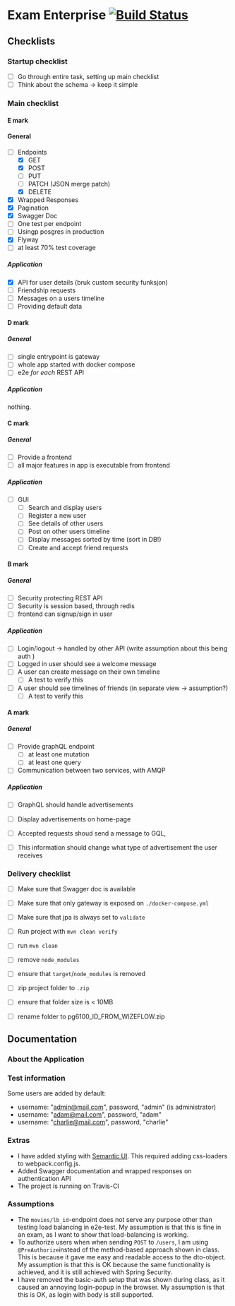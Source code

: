 # Exam Enterprise [![Build Status](https://travis-ci.com/olaven/exam-pg6101.svg?token=zTzVh5wrqM89cpyf9qVd&branch=master)](https://travis-ci.com/olaven/exam-pg6101)

## Checklists

### Startup checklist 
- [ ] Go through entire task, setting up main checklist 
- [ ] Think about the schema -> keep it simple

### Main checklist
#### E mark
#### General
- [ ] Endpoints 
    - [X] GET
    - [X] POST
    - [ ] PUT
    - [ ] PATCH (JSON merge patch)
    - [X] DELETE
- [X] Wrapped Responses
- [X] Pagination 
- [X] Swagger Doc
- [ ] One test per endpoint 
- [ ] Usingp posgres in production 
- [X] Flyway 
- [ ] at least 70% test coverage
##### Application
- [X] API for user details (bruk custom security funksjon) 
- [ ] Friendship requests
- [ ] Messages on a users timeline 
- [ ] Providing default data
#### D mark
##### General
- [ ] single entrypoint is gateway 
- [ ] whole app started with docker compose 
- [ ] e2e _for each_ REST API
##### Application 
nothing.
#### C mark 
##### General
- [ ] Provide a frontend
- [ ] all major features in app is executable from frontend
##### Application 
- [ ] GUI
    - [ ] Search and display users
    - [ ] Register a new user 
    - [ ] See details of other users 
    - [ ] Post on other users timeline
    - [ ] Display messages sorted by time (sort in DB!)
    - [ ] Create and accept friend requests 
#### B mark 
##### General
- [ ] Security protecting REST API
- [ ] Security is session based, through redis
- [ ] frontend can signup/sign in user
##### Application 
- [ ] Login/logout -> handled by other API (write assumption about this being auth )
- [ ] Logged in user should see a welcome message
- [ ] A user can create message on their own timeline
    - [ ] A test to verify this 
- [ ] A user  should see timelines of friends (in separate view -> assumption?)
    - [ ] A test to verify this 
#### A mark 
##### General
- [ ] Provide graphQL endpoint 
    - [ ] at least one mutation
    - [ ] at least one query
- [ ] Communication between two services, with AMQP
##### Application 
- [ ] GraphQL should handle advertisements
- [ ] Display advertisements on home-page
- [ ] Accepted requests shoud send a message to GQL, 
- [ ] This information should change what type of advertisement 
the user receives

    
### Delivery checklist
- [ ] Make sure that Swagger doc is available
- [ ] Make sure that only gateway is exposed on `./docker-compose.yml`
- [ ] Make sure that jpa is always set to `validate`
- [ ] Run project with `mvn clean verify`
- [ ] run `mvn clean`
- [ ] remove `node_modules`
- [ ] ensure that `target`/`node_modules` is removed 
- [ ] zip project folder to `.zip`
- [ ] ensure that folder size is < 10MB
- [ ] rename folder to pg6100_ID_FROM_WIZEFLOW.zip


## Documentation

### About the Application 

### Test information 
Some users are added by default: 
* username: "admin@mail.com", password, "admin" (is administrator)
* username: "adam@mail.com", password, "adam"
* username: "charlie@mail.com", password, "charlie" 

### Extras 
* I have added styling with [Semantic UI](https://semantic-ui.com). This required adding css-loaders to webpack.config.js.
* Added Swagger documentation and wrapped responses on authentication API
* The project is running on Travis-CI

### Assumptions
* The `movies/lb_id`-endpoint does not serve any purpose other than testing load balancing in e2e-test. 
My assumption is that this is fine in an exam, as I want to show that load-balancing is working.
* To authorize users when when sending `POST` to `/users`, I am using `@PreAuthorize`instead of the method-based
approach shown in class. This is because it gave me easy and readable access to the dto-object. My assumption is 
that this is OK because the same functionality is achieved, and it is still achieved with Spring Security. 
* I have removed the basic-auth setup that was shown during class, as it caused an annoying login-popup in the browser. 
My assumption is that this is OK, as login with body is still supported.
 
